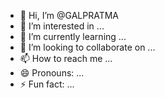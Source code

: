- 👋 Hi, I’m @GALPRATMA
- 👀 I’m interested in ...
- 🌱 I’m currently learning ...
- 💞️ I’m looking to collaborate on ...
- 📫 How to reach me ...
- 😄 Pronouns: ...
- ⚡ Fun fact: ...

<!---
GALPRATMA/GALPRATMA is a ✨ special ✨ repository because its `README.md` (this file) appears on your GitHub profile.
You can click the Preview link to take a look at your changes.
--->
